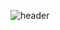 ![header](https://capsule-render.vercel.app/api?type=waving&color=4078c0&height=180&section=header&text=React,%20Vue%20연습&fontSize=45&animation=fadeIn&fontAlignY=38&desc=frontend16&descAlignY=55&descAlign=85)
